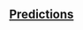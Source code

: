 ## [Predictions](https://playoffpredictors.com/Football/CustomLeague/SchedulePicker/842CB5EC-193A-4D6D-8002-801297F04F53/?L=IwJh1DXLsjxjPGsHrvLNm-XvNHFNUo3RKJJLWwysoqhG2q1fVS5DC5lnB2asR1cAAZJUoA)
